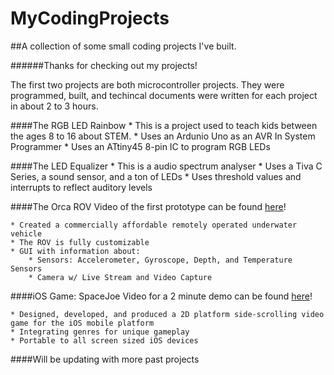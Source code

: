 # MyCodingProjects
##A collection of some small coding projects I've built.

######Thanks for checking out my projects!

The first two projects are both microcontroller projects.
They were programmed, built, and techincal documents were written for each project in about 2 to 3 hours. 

####The RGB LED Rainbow 
	* This is a project used to teach kids between the ages 8 to 16 about STEM.
	* Uses an Ardunio Uno as an AVR In System Programmer
	* Uses an ATtiny45 8-pin IC to program RGB LEDs

####The LED Equalizer
	* This is a audio spectrum analyser
	* Uses a Tiva C Series, a sound sensor, and a ton of LEDs
	* Uses threshold values and interrupts to reflect auditory levels 

####The Orca ROV
Video of the first prototype can be found [here](https://youtu.be/9azRQuNWb_g)!

	* Created a commercially affordable remotely operated underwater vehicle 
	* The ROV is fully customizable
	* GUI with information about:
		* Sensors: Accelerometer, Gyroscope, Depth, and Temperature Sensors
		* Camera w/ Live Stream and Video Capture

####iOS Game: SpaceJoe
Video for a 2 minute demo can be found [here](https://youtu.be/V6v8ba3OWhw)!

	* Designed, developed, and produced a 2D platform side-scrolling video game for the iOS mobile platform
	* Integrating genres for unique gameplay
	* Portable to all screen sized iOS devices

####Will be updating with more past projects
